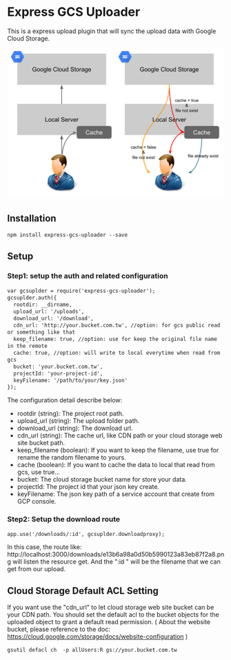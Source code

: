 # Express GCS Uploader

This is a express upload plugin that will sync the upload data with Google Cloud Storage.

![Express GCS Uploader](images/express-gcs-uploader.png)

## Installation

```
npm install express-gcs-uploader --save
```

## Setup

### Step1: setup the auth and related configuration

```
var gcsuplder = require('express-gcs-uploader');
gcsuplder.auth({
  rootdir: __dirname,
  upload_url: '/uploads',
  download_url: '/download',
  cdn_url: 'http://your.bucket.com.tw', //option: for gcs public read or something like that
  keep_filename: true, //option: use for keep the original file name in the remote
  cache: true, //option: will write to local everytime when read from gcs
  bucket: 'your.bucket.com.tw',
  projectId: 'your-project-id',
  keyFilename: '/path/to/your/key.json'
});
```

The configuration detail describe below: 

* rootdir (string): The project root path.
* upload_url (string): The upload folder path.
* download_url (string): The download url.
* cdn_url (string): The cache url, like CDN path or your cloud storage web site bucket path.
* keep_filename (boolean): If you want to keep the filename, use true for rename the random filename to yours. 
* cache (boolean): If you want to cache the data to local that read from gcs, use true...
* bucket: The cloud storage bucket name for store your data.
* projectId: The project id that your json key create.
* keyFilename: The json key path of a service account that create from GCP console.

### Step2: Setup the download route

```
app.use('/downloads/:id', gcsuplder.downloadproxy);
```

In this case, the route like: http://localhost:3000/downloads/e13b6a98a0d50b5990123a83eb87f2a8.png will listen the resource get. And the ":id " will be the filename that we can get from our upload.

## Cloud Storage Default ACL Setting

If you want use the "cdn_url" to let cloud storage web site bucket can be your CDN path. You should set the default acl to the bucket objects for the uploaded object to grant a default read permission. ( About the website bucket, please reference to the doc: https://cloud.google.com/storage/docs/website-configuration )

```
gsutil defacl ch  -p allUsers:R gs://your.bucket.com.tw
```


